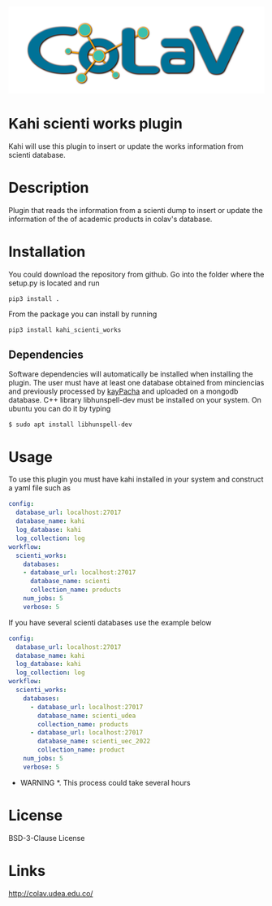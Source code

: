 <center><img src="https://raw.githubusercontent.com/colav/colav.github.io/master/img/Logo.png"/></center>

# Kahi scienti works plugin 
Kahi will use this plugin to insert or update the works information from scienti database.

# Description
Plugin that reads the information from a scienti dump to insert or update the information of the of academic products in colav's database.

# Installation
You could download the repository from github. Go into the folder where the setup.py is located and run
```shell
pip3 install .
```
From the package you can install by running
```shell
pip3 install kahi_scienti_works
```

## Dependencies
Software dependencies will automatically be installed when installing the plugin.
The user must have at least one database obtained from minciencias and previously processed by [kayPacha](https://github.com/colav/KayPacha "KayPacha") and uploaded on a mongodb database.
C++ library libhunspell-dev must be installed on your system. On ubuntu you can do it by typing
```shell
$ sudo apt install libhunspell-dev
```


# Usage
To use this plugin you must have kahi installed in your system and construct a yaml file such as
```yaml
config:
  database_url: localhost:27017
  database_name: kahi
  log_database: kahi
  log_collection: log
workflow:
  scienti_works:
    databases:
    - database_url: localhost:27017
      database_name: scienti
      collection_name: products
    num_jobs: 5
    verbose: 5
```

If you have several scienti databases use the example below
```yaml
config:
  database_url: localhost:27017
  database_name: kahi
  log_database: kahi
  log_collection: log
workflow:
  scienti_works:
    databases:
      - database_url: localhost:27017
        database_name: scienti_udea
        collection_name: products
      - database_url: localhost:27017
        database_name: scienti_uec_2022
        collection_name: product
    num_jobs: 5
    verbose: 5
```

* WARNING *. This process could take several hours

# License
BSD-3-Clause License 

# Links
http://colav.udea.edu.co/

